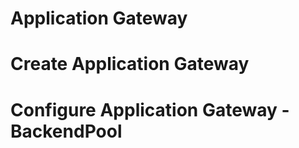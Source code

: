 # Application Gateway

# Create Application Gateway

# Configure Application Gateway - BackendPool

